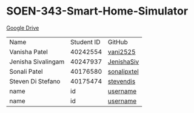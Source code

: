 # SOEN-343-Smart-Home-Simulator

<a href="https://drive.google.com/drive/folders/1JBdkYUl1C41PuekZ6pABAq4UY7PDXJRT?usp=sharing">Google Drive</a>
<table>
  <tr>
    <td>Name</td>
    <td>Student ID</td>
    <td>GitHub</td>
  </tr>

  <tr>
    <td>Vanisha Patel</td>
    <td>40242554</td>
    <td><a href="https://github.com/vani2525">vani2525</a></td>
  </tr>

  <tr>
    <td>Jenisha Sivalingam</td>
    <td>40247937</td>
    <td><a href="https://github.com/JenishaSiv">JenishaSiv</a></td>
  </tr>

  <tr>
    <td>Sonali Patel</td>
    <td>40176580</td>
    <td><a href="https://github.com/sonalipxtel">sonalipxtel</a></td>
  </tr>

  <tr>
    <td>Steven Di Stefano</td>
    <td>40175474</td>
    <td><a href="link to profile">stevendis</a></td>
  </tr>

  <tr>
    <td>name</td>
    <td>id</td>
    <td><a href="link to profile">username</a></td>
  </tr>

  <tr>
    <td>name</td>
    <td>id</td>
    <td><a href="link to profile">username</a></td>
  </tr>
</table>
